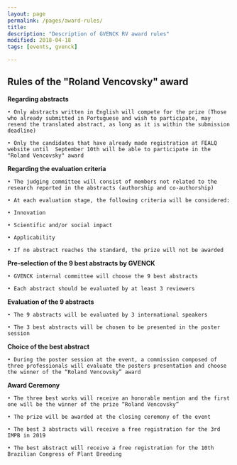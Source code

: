 ```yaml
---
layout: page
permalink: /pages/award-rules/
title: 
description: "Description of GVENCK RV award rules"
modified: 2018-04-18
tags: [events, gvenck]

---
```


<h2>Rules of the "Roland Vencovsky" award</h2>
  
**Regarding abstracts**  

    • Only abstracts written in English will compete for the prize (Those who already submitted in Portuguese and wish to participate, may resend the translated abstract, as long as it is within the submission deadline)

    • Only the candidates that have already made registration at FEALQ website until  September 10th will be able to participate in the "Roland Vencovsky" award

**Regarding the evaluation criteria**  

    • The judging committee will consist of members not related to the research reported in the abstracts (authorship and co-authorship)

    • At each evaluation stage, the following criteria will be considered:

    • Innovation

    • Scientific and/or social impact

    • Applicability

    • If no abstract reaches the standard, the prize will not be awarded

**Pre-selection of the 9 best abstracts by GVENCK**  

    • GVENCK internal committee will choose the 9 best abstracts

    • Each abstract should be evaluated by at least 3 reviewers

**Evaluation of the 9 abstracts**  

    • The 9 abstracts will be evaluated by 3 international speakers 

    • The 3 best abstracts will be chosen to be presented in the poster session 

**Choice of the best abstract**  

    • During the poster session at the event, a commission composed of three professionals will evaluate the posters presentation and choose the winner of the “Roland Vencovsky” award

**Award Ceremony**  

    • The three best works will receive an honorable mention and the first one will be the winner of the prize “Roland Vencovsky”

    • The prize will be awarded at the closing ceremony of the event

    • The best 3 abstracts will receive a free registration for the 3rd IMPB in 2019

    • The best abstract will receive a free registration for the 10th Brazilian Congress of Plant Breeding
